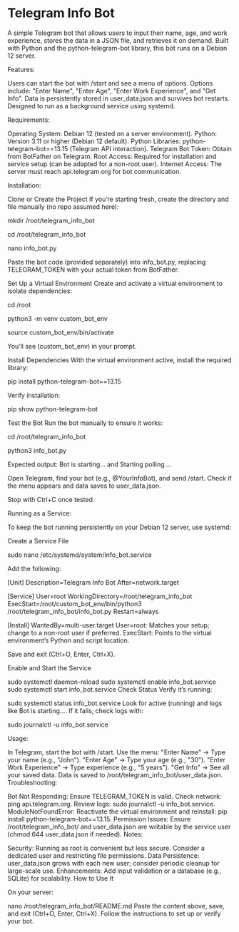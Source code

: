 # Telegram Info Bot

A simple Telegram bot that allows users to input their name, age, and work experience, stores the data in a JSON file, and 
retrieves it on demand. Built with Python and the python-telegram-bot library, this bot runs on a Debian 12 server.

Features:

Users can start the bot with /start and see a menu of options.
Options include: "Enter Name", "Enter Age", "Enter Work Experience", and "Get Info".
Data is persistently stored in user_data.json and survives bot restarts.
Designed to run as a background service using systemd.

Requirements:

Operating System: Debian 12 (tested on a server environment).
Python: Version 3.11 or higher (Debian 12 default).
Python Libraries:
python-telegram-bot==13.15 (Telegram API interaction).
Telegram Bot Token: Obtain from BotFather on Telegram.
Root Access: Required for installation and service setup (can be adapted for a non-root user).
Internet Access: The server must reach api.telegram.org for bot communication.

Installation:


Clone or Create the Project If you’re starting fresh, create the directory and file manually (no repo assumed here):

mkdir /root/telegram_info_bot

cd /root/telegram_info_bot

nano info_bot.py

Paste the bot code (provided separately) into info_bot.py, replacing TELEGRAM_TOKEN with your actual token from BotFather.



Set Up a Virtual Environment Create and activate a virtual environment to isolate dependencies:


cd /root

python3 -m venv custom_bot_env

source custom_bot_env/bin/activate

You’ll see (custom_bot_env) in your prompt.



Install Dependencies With the virtual environment active, install the required library:


pip install python-telegram-bot==13.15

Verify installation:


pip show python-telegram-bot

Test the Bot Run the bot manually to ensure it works:

cd /root/telegram_info_bot

python3 info_bot.py

Expected output: Bot is starting... and Starting polling....

Open Telegram, find your bot (e.g., @YourInfoBot), and send /start. Check if the menu appears and data saves to user_data.json.

Stop with Ctrl+C once tested.

Running as a Service:

To keep the bot running persistently on your Debian 12 server, use systemd:

Create a Service File

sudo nano /etc/systemd/system/info_bot.service

Add the following:


[Unit]
Description=Telegram Info Bot
After=network.target

[Service]
User=root
WorkingDirectory=/root/telegram_info_bot
ExecStart=/root/custom_bot_env/bin/python3 /root/telegram_info_bot/info_bot.py
Restart=always

[Install]
WantedBy=multi-user.target
User=root: Matches your setup; change to a non-root user if preferred.
ExecStart: Points to the virtual environment’s Python and script location.

Save and exit (Ctrl+O, Enter, Ctrl+X).

Enable and Start the Service

sudo systemctl daemon-reload
sudo systemctl enable info_bot.service
sudo systemctl start info_bot.service
Check Status Verify it’s running:

sudo systemctl status info_bot.service
Look for active (running) and logs like Bot is starting....
If it fails, check logs with:

sudo journalctl -u info_bot.service

Usage:

In Telegram, start the bot with /start.
Use the menu:
"Enter Name" → Type your name (e.g., "John").
"Enter Age" → Type your age (e.g., "30").
"Enter Work Experience" → Type experience (e.g., "5 years").
"Get Info" → See all your saved data.
Data is saved to /root/telegram_info_bot/user_data.json.
Troubleshooting:

Bot Not Responding:
Ensure TELEGRAM_TOKEN is valid.
Check network: ping api.telegram.org.
Review logs: sudo journalctl -u info_bot.service.
ModuleNotFoundError:
Reactivate the virtual environment and reinstall: pip install python-telegram-bot==13.15.
Permission Issues:
Ensure /root/telegram_info_bot/ and user_data.json are writable by the service user (chmod 644 user_data.json if needed).
Notes:

Security: Running as root is convenient but less secure. Consider a dedicated user and restricting file permissions.
Data Persistence: user_data.json grows with each new user; consider periodic cleanup for large-scale use.
Enhancements: Add input validation or a database (e.g., SQLite) for scalability.
How to Use It

On your server:

nano /root/telegram_info_bot/README.md
Paste the content above, save, and exit (Ctrl+O, Enter, Ctrl+X).
Follow the instructions to set up or verify your bot.